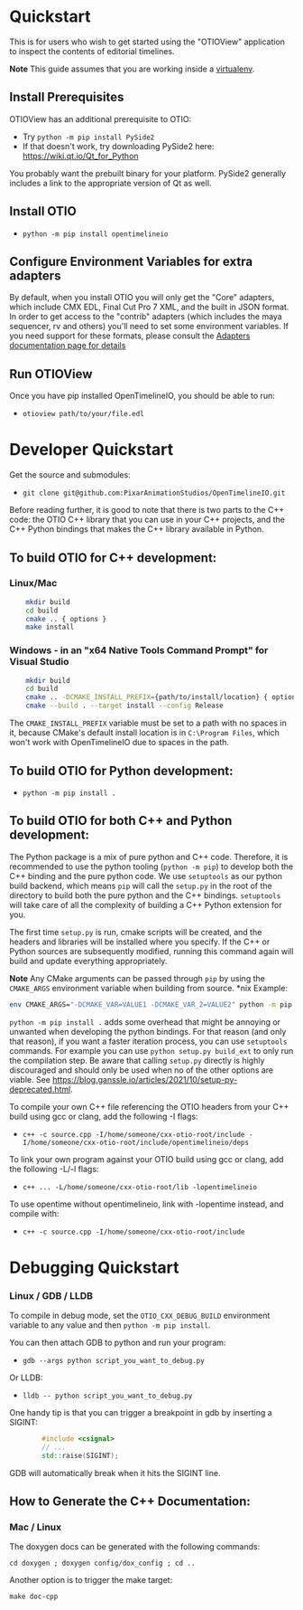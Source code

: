 # Quickstart

This is for users who wish to get started using the "OTIOView" application to inspect the contents of editorial timelines.

**Note** This guide assumes that you are working inside a [virtualenv](https://virtualenv.pypa.io/en/latest/).

## Install Prerequisites

OTIOView has an additional prerequisite to OTIO:

- Try `python -m pip install PySide2`
- If that doesn't work, try downloading PySide2 here: <a href="https://wiki.qt.io/Qt_for_Python" target="_blank">https://wiki.qt.io/Qt_for_Python</a>

You probably want the prebuilt binary for your platform.  PySide2 generally includes a link to the appropriate version of Qt as well.

## Install OTIO

- `python -m pip install opentimelineio`

## Configure Environment Variables for extra adapters

By default, when you install OTIO you will only get the "Core" adapters, which include CMX EDL, Final Cut Pro 7 XML, and the built in JSON format.  In order to get access to the "contrib" adapters (which includes the maya sequencer, rv and others) you'll need to set some environment variables.  If you need support for these formats, please consult the 
<a href="adapters.html" target="_blank"> Adapters documentation page for details</a>

## Run OTIOView

Once you have pip installed OpenTimelineIO, you should be able to run:

+ `otioview path/to/your/file.edl`

# Developer Quickstart

Get the source and submodules:
+ `git clone git@github.com:PixarAnimationStudios/OpenTimelineIO.git`

Before reading further, it is good to note that there is two parts to the
C++ code: the OTIO C++ library that you can use in your C++ projects,
and the C++ Python bindings that makes the C++ library available in Python.

## To build OTIO for C++ development:

### Linux/Mac

```bash
    mkdir build
    cd build
    cmake .. { options }
    make install
```

### Windows - in an "x64 Native Tools Command Prompt" for Visual Studio

```bash
    mkdir build
    cd build
    cmake .. -DCMAKE_INSTALL_PREFIX={path/to/install/location} { options }
    cmake --build . --target install --config Release
```

The `CMAKE_INSTALL_PREFIX` variable must be set to a path with no spaces in it,
because CMake's default install location is in `C:\Program Files`, which won't work
with OpenTimelineIO due to spaces in the path.

## To build OTIO for Python development:

+ `python -m pip install .`

## To build OTIO for both C++ and Python development:

The Python package is a mix of pure python and C++ code. Therefore, it is
recommended to use the python tooling (`python -m pip`) to develop both
the C++ binding and the pure python code. We use `setuptools` as our
python build backend, which means `pip` will call the `setup.py` in the root
of the directory to build both the pure python and the C++ bindings.
`setuptools` will take care of all the complexity of building a C++ Python
extension for you.

The first time `setup.py` is run, cmake scripts will be created, and the headers
and libraries will be installed where you specify. If the C++ or Python  sources
are subsequently modified, running this command again will build and update everything
appropriately.

**Note** Any CMake arguments can be passed through `pip` by using the `CMAKE_ARGS`
environment variable when building from source. *nix Example:

```bash
env CMAKE_ARGS="-DCMAKE_VAR=VALUE1 -DCMAKE_VAR_2=VALUE2" python -m pip install .
```

`python -m pip install .` adds some overhead that might be annoying or unwanted when
developing the python bindings. For that reason (and only that reason), if you want a faster
iteration process, you can use `setuptools` commands. For example you can use
`python setup.py build_ext` to only run the compilation step. Be aware that calling `setup.py`
directly is highly discouraged and should only be used when no of the other options
are viable. See https://blog.ganssle.io/articles/2021/10/setup-py-deprecated.html.

To compile your own C++ file referencing the OTIO headers from your C++ build using gcc or clang, add the following -I flags:

+ `c++ -c source.cpp -I/home/someone/cxx-otio-root/include -I/home/someone/cxx-otio-root/include/opentimelineio/deps`

To link your own program against your OTIO build using gcc or clang, add the following -L/-l flags:
+ `c++ ... -L/home/someone/cxx-otio-root/lib -lopentimelineio`

To use opentime without opentimelineio, link with -lopentime instead, and compile with:
+ `c++ -c source.cpp -I/home/someone/cxx-otio-root/include`

# Debugging Quickstart

### Linux / GDB / LLDB

To compile in debug mode, set the `OTIO_CXX_DEBUG_BUILD` environment variable to any value
and then `python -m pip install`.

You can then attach GDB to python and run your program:

+ `gdb --args python script_you_want_to_debug.py`

Or LLDB:

+ `lldb -- python script_you_want_to_debug.py`

One handy tip is that you can trigger a breakpoint in gdb by inserting a SIGINT:

```c++
        #include <csignal>
        // ...
        std::raise(SIGINT);
```

GDB will automatically break when it hits the SIGINT line.

## How to Generate the C++ Documentation: 

### Mac / Linux

The doxygen docs can be generated with the following commands: 

```
cd doxygen ; doxygen config/dox_config ; cd ..
```

Another option is to trigger the make target: 

```
make doc-cpp
```
